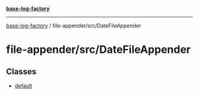 [**base-log-factory**](../../../index.md)

***

[base-log-factory](../../../index.md) / file-appender/src/DateFileAppender

# file-appender/src/DateFileAppender

## Classes

- [default](classes/default.md)
